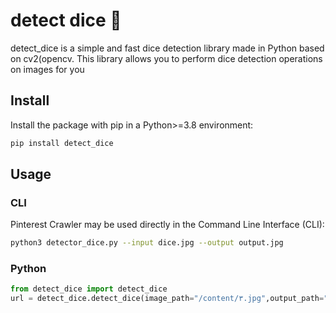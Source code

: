 # detect dice 🎲
detect_dice is a simple and fast dice detection library made in Python based on cv2(opencv. This library allows you to perform dice detection operations on images for you

## Install

Install the package with pip in a Python>=3.8 environment:

```bash
pip install detect_dice
```

## Usage
### CLI

Pinterest Crawler may be used directly in the Command Line Interface (CLI):

```bash
python3 detector_dice.py --input dice.jpg --output output.jpg

```

### Python

```python
from detect_dice import detect_dice
url = detect_dice.detect_dice(image_path="/content/۳.jpg",output_path="/content/1.jpg")
```
